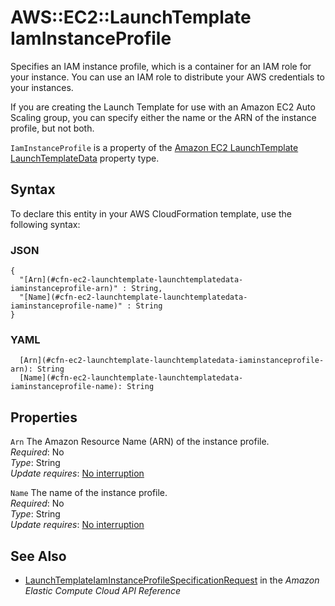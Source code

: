 # AWS::EC2::LaunchTemplate IamInstanceProfile<a name="aws-properties-ec2-launchtemplate-launchtemplatedata-iaminstanceprofile"></a>

Specifies an IAM instance profile, which is a container for an IAM role for your instance\. You can use an IAM role to distribute your AWS credentials to your instances\.

If you are creating the Launch Template for use with an Amazon EC2 Auto Scaling group, you can specify either the name or the ARN of the instance profile, but not both\.

 `IamInstanceProfile` is a property of the [Amazon EC2 LaunchTemplate LaunchTemplateData](https://docs.aws.amazon.com/AWSCloudFormation/latest/UserGuide/aws-properties-ec2-launchtemplate-launchtemplatedata.html) property type\.

## Syntax<a name="aws-properties-ec2-launchtemplate-launchtemplatedata-iaminstanceprofile-syntax"></a>

To declare this entity in your AWS CloudFormation template, use the following syntax:

### JSON<a name="aws-properties-ec2-launchtemplate-launchtemplatedata-iaminstanceprofile-syntax.json"></a>

```
{
  "[Arn](#cfn-ec2-launchtemplate-launchtemplatedata-iaminstanceprofile-arn)" : String,
  "[Name](#cfn-ec2-launchtemplate-launchtemplatedata-iaminstanceprofile-name)" : String
}
```

### YAML<a name="aws-properties-ec2-launchtemplate-launchtemplatedata-iaminstanceprofile-syntax.yaml"></a>

```
  [Arn](#cfn-ec2-launchtemplate-launchtemplatedata-iaminstanceprofile-arn): String
  [Name](#cfn-ec2-launchtemplate-launchtemplatedata-iaminstanceprofile-name): String
```

## Properties<a name="aws-properties-ec2-launchtemplate-launchtemplatedata-iaminstanceprofile-properties"></a>

`Arn`  <a name="cfn-ec2-launchtemplate-launchtemplatedata-iaminstanceprofile-arn"></a>
The Amazon Resource Name \(ARN\) of the instance profile\.  
*Required*: No  
*Type*: String  
*Update requires*: [No interruption](https://docs.aws.amazon.com/AWSCloudFormation/latest/UserGuide/using-cfn-updating-stacks-update-behaviors.html#update-no-interrupt)

`Name`  <a name="cfn-ec2-launchtemplate-launchtemplatedata-iaminstanceprofile-name"></a>
The name of the instance profile\.  
*Required*: No  
*Type*: String  
*Update requires*: [No interruption](https://docs.aws.amazon.com/AWSCloudFormation/latest/UserGuide/using-cfn-updating-stacks-update-behaviors.html#update-no-interrupt)

## See Also<a name="aws-properties-ec2-launchtemplate-launchtemplatedata-iaminstanceprofile--seealso"></a>
+  [ LaunchTemplateIamInstanceProfileSpecificationRequest](https://docs.aws.amazon.com/AWSEC2/latest/APIReference/API_LaunchTemplateIamInstanceProfileSpecificationRequest.html) in the *Amazon Elastic Compute Cloud API Reference* 
